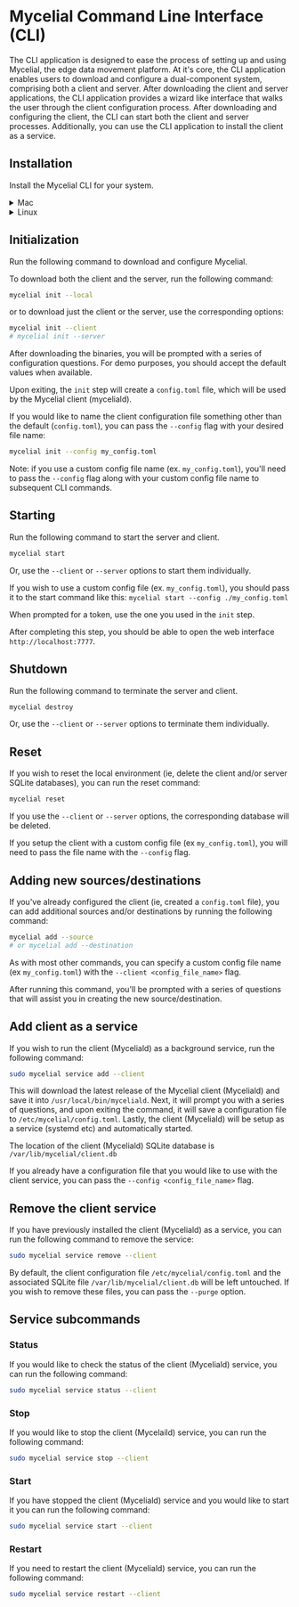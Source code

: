 # Mycelial Command Line Interface (CLI)

The CLI application is designed to ease the process of setting up and using
Mycelial, the edge data movement platform. At it's core, the CLI application
enables users to download and configure a dual-component system, comprising both
a client and server. After downloading the client and server applications, the
CLI application provides a wizard like interface that walks the user through 
the client configuration process. After downloading and configuring the client,
the CLI can start both the client and server processes. Additionally, you can 
use the CLI application to install the client as a service.

## Installation


Install the Mycelial CLI for your system.

<details>
  <summary>Mac</summary>

  ```sh
  brew install mycelial/tap/mycelial
  ```

</details>

<details>
  <summary>Linux</summary>

  <details>
  <summary>Debian Based Linux x86_64</summary>

  ```sh
  curl -L https://github.com/mycelial/cli/releases/download/v0.5.1/mycelial_0.5.1_amd64.deb --output mycelial_amd64.deb
  dpkg -i ./mycelial_amd64.deb
  ```

  </details>

  <details>
  <summary>Debian Based Linux ARM64</summary>

  ```sh
  curl -L https://github.com/mycelial/cli/releases/download/v0.5.1/mycelial_0.5.1_arm64.deb --output mycelial_arm64.deb
  dpkg -i ./mycelial_arm64.deb
  ```

  </details>

  <details>
  <summary>Debian Based Linux ARM</summary>

  ```sh
  curl -L https://github.com/mycelial/cli/releases/download/v0.5.1/mycelial_0.5.1_armhf.deb --output mycelial_armhf.deb
  dpkg -i ./mycelial_armhf.deb
  ```

  </details>

  <details>
  <summary>Redhat Based Linux x86_64</summary>

  ```sh
  yum install https://github.com/mycelial/cli/releases/download/v0.5.1/mycelial-v0.5.1-1.x86_64.rpm 
  ```

  </details>

  <details>
  <summary>Redhat Based Linux ARM64</summary>

  ```sh
  yum install https://github.com/mycelial/cli/releases/download/v0.5.1/mycelial-v0.5.1-1.arm64.rpm 
  ```

  </details>

  <details>
  <summary>Redhat Based Linux ARM</summary>

  ```sh
  yum install https://github.com/mycelial/cli/releases/download/v0.5.1/mycelial-v0.5.1-1.armhf.rpm
  ```

  </details>

</details>

## Initialization

Run the following command to download and configure Mycelial.

To download both the client and the server, run the following command:

```sh
mycelial init --local
```

or to download just the client or the server, use the corresponding options:

```sh
mycelial init --client
# mycelial init --server
```

After downloading the binaries, you will be prompted with a series of
configuration questions. For demo purposes, you should accept the default values
when available.

Upon exiting, the `init` step will create a `config.toml` file, which will be
used by the Mycelial client (myceliald).

If you would like to name the client configuration file something other than the
default (`config.toml`), you can pass the `--config` flag with your desired file
name:

```sh
mycelial init --config my_config.toml
```

Note: if you use a custom config file name (ex. `my_config.toml`), you'll need
to pass the `--config` flag along with your custom config file name to
subsequent CLI commands.

## Starting

Run the following command to start the server and client.

```sh
mycelial start
```

Or, use the `--client` or `--server` options to start them individually.

If you wish to use a custom config file (ex. `my_config.toml`), you should pass
it to the start command like this: `mycelial start --config ./my_config.toml`

When prompted for a token, use the one you used in the `init` step.

After completing this step, you should be able to open the web interface 
`http://localhost:7777`.

## Shutdown

Run the following command to terminate the server and client.

```sh
mycelial destroy
```

Or, use the `--client` or `--server` options to terminate them individually.

## Reset

If you wish to reset the local environment (ie, delete the client and/or server 
SQLite databases), you can run the reset command:

```sh
mycelial reset
```

If you use the `--client` or `--server` options, the corresponding database will
be deleted.

If you setup the client with a custom config file (ex `my_config.toml`), you
will need to pass the file name with the `--config` flag.

## Adding new sources/destinations

If you've already configured the client (ie, created a `config.toml` file), you
can add additional sources and/or destinations by running the following command:

```sh
mycelial add --source 
# or mycelial add --destination
```

As with most other commands, you can specify a custom config file name (ex
`my_config.toml`) with the `--client <config_file_name>` flag.

After running this command, you'll be prompted with a series of questions that
will assist you in creating the new source/destination.

## Add client as a service

If you wish to run the client (Myceliald) as a background service, run the
following command:

```sh
sudo mycelial service add --client
```

This will download the latest release of the Mycelial client (Myceliald) and 
save it into `/usr/local/bin/myceliald`. Next, it will prompt you with a series
of questions, and upon exiting the command, it will save a configuration file to 
`/etc/mycelial/config.toml`. Lastly, the client (Myceliald) will be setup
as a service (systemd etc) and automatically started. 

The location of the client (Myceliald) SQLite database is
`/var/lib/mycelial/client.db`

If you already have a configuration file that you would like to use with the
client service, you can pass the `--config <config_file_name>` flag.

## Remove the client service

If you have previously installed the client (Myceliald) as a service, you can 
run the following command to remove the service:

```sh
sudo mycelial service remove --client
```

By default, the client configuration file `/etc/mycelial/config.toml` and the 
associated SQLite file `/var/lib/mycelial/client.db` will be left untouched. If
you wish to remove these files, you can pass the `--purge` option.

## Service subcommands

### Status

If you would like to check the status of the client (Myceliald) service, you
can run the following command:

```sh
sudo mycelial service status --client
```

### Stop

If you would like to stop the client (Mycelaild) service, you can run the
following command:

```sh
sudo mycelial service stop --client
```

### Start

If you have stopped the client (Myceliald) service and you would like to start
it you can run the following command:

```sh
sudo mycelial service start --client
```

### Restart

If you need to restart the client (Myceliald) service, you can run the following
command:

```sh
sudo mycelial service restart --client
```